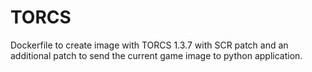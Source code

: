 # TORCS
Dockerfile to create image with TORCS 1.3.7 with SCR patch and an additional patch to send the current game image to python application.

